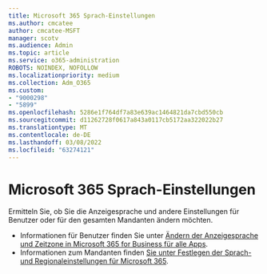 ```yaml
---
title: Microsoft 365 Sprach-Einstellungen
ms.author: cmcatee
author: cmcatee-MSFT
manager: scotv
ms.audience: Admin
ms.topic: article
ms.service: o365-administration
ROBOTS: NOINDEX, NOFOLLOW
ms.localizationpriority: medium
ms.collection: Adm_O365
ms.custom:
- "9000298"
- "5899"
ms.openlocfilehash: 5286e1f764df7a83e639ac1464821da7cbd550cb
ms.sourcegitcommit: d11262728f0617a843a0117cb5172aa322022b27
ms.translationtype: MT
ms.contentlocale: de-DE
ms.lasthandoff: 03/08/2022
ms.locfileid: "63274121"
---
```

# <a name="microsoft-365-language-settings"></a>Microsoft 365 Sprach-Einstellungen

Ermitteln Sie, ob Sie die Anzeigesprache und andere Einstellungen für Benutzer oder für den gesamten Mandanten ändern möchten.

- Informationen für Benutzer finden Sie unter [Ändern der Anzeigesprache und Zeitzone in Microsoft 365 for Business für alle Apps](https://support.microsoft.com/office/6f238bff-5252-441e-b32b-655d5d85d15b).
- Informationen zum Mandanten finden [Sie unter Festlegen der Sprach- und Regionaleinstellungen für Microsoft 365](https://docs.microsoft.com/office365/troubleshoot/access-management/set-language-and-region).
